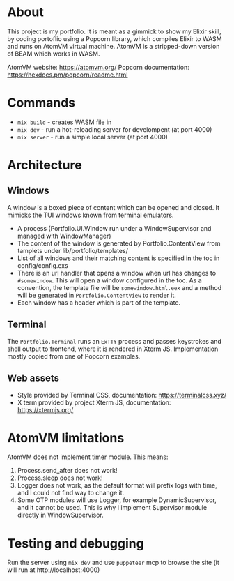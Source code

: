 # About

This project is my portfolio.
It is meant as a gimmick to show my Elixir skill, by coding portoflio using a Popcorn library, which compiles Elixir to WASM and runs on AtomVM virtual machine.
AtomVM is a stripped-down version of BEAM which works in WASM.

AtomVM website: https://atomvm.org/
Popcorn documentation: https://hexdocs.pm/popcorn/readme.html

# Commands

- `mix build` - creates WASM file in
- `mix dev` - run a hot-reloading server for develompent (at port 4000)
- `mix server` - run a simple local server (at port 4000)

# Architecture

## Windows

A window is a boxed piece of content which can be opened and closed.
It mimicks the TUI windows known from terminal emulators.

- A process (Portfolio.UI.Window run under a WindowSupervisor and managed with WindowManager)
- The content of the window is generated by Portfolio.ContentView from tamplets under lib/portfolio/templates/
- List of all windows and their matching content is specified in the toc in config/config.exs
- There is an url handler that opens a window when url has changes to `#somewindow`. This will open a window configured in the toc. As a convention, the template file will be `somewindow.html.eex` and a method will be generated in `Portfolio.ContentView` to render it.
- Each window has a header which is part of the template.

## Terminal

The `Portfolio.Terminal` runs an `ExTTY` process and passes keystrokes and shell output to frontend, where it is rendered in Xterm JS. Implementation mostly copied from one of Popcorn examples.

## Web assets

- Style provided by Terminal CSS, documentation: https://terminalcss.xyz/
- X term provided by project Xterm JS, documentation: https://xtermjs.org/

# AtomVM limitations

AtomVM does not implement timer module. This means:

1. Process.send_after does not work!
2. Process.sleep does not work!
3. Logger does not work, as the default format will prefix logs with time, and I could not find way to change it.
4. Some OTP modules will use Logger, for example DynamicSupervisor, and it cannot be used. This is why I implement Supervisor module directly in WindowSupervisor.

# Testing and debugging

Run the server using `mix dev` and use `puppeteer` mcp to browse the site (it will run at http://localhost:4000)

